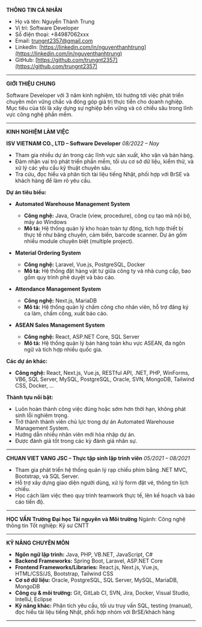 **THÔNG TIN CÁ NHÂN**

* Họ và tên: Nguyễn Thành Trung
* Vị trí: Software Developer
* Số điện thoại: +84987062xxx
* Email: [trungnt2357@gmail.com](mailto:trungnt2357@gmail.com)
* LinkedIn: [https://linkedin.com/in/nguyenthanhtrung](https://linkedin.com/in/nguyenthanhtrung)
* GitHub: [https://github.com/trungnt2357](https://github.com/trungnt2357)

---

**GIỚI THIỆU CHUNG**

Software Developer với 3 năm kinh nghiệm, tôi hướng tới việc phát triển chuyên môn vững chắc và đóng góp giá trị thực tiễn cho doanh nghiệp. Mục tiêu của tôi là xây dựng sự nghiệp bền vững và có chiều sâu trong lĩnh vực công nghệ phần mềm.

---

**KINH NGHIỆM LÀM VIỆC**

**ISV VIETNAM CO., LTD – Software Developer**
*08/2022 – Nay*

* Tham gia nhiều dự án trong các lĩnh vực sản xuất, kho vận và bán hàng.
* Đảm nhận vai trò phát triển phần mềm, tối ưu cơ sở dữ liệu, kiểm thử, và xử lý các yêu cầu kỹ thuật chuyên sâu.
* Tra cứu, đọc hiểu và phân tích tài liệu tiếng Nhật, phối hợp với BrSE và khách hàng để làm rõ yêu cầu.

**Dự án tiêu biểu:**

* **Automated Warehouse Management System**

  * **Công nghệ:** Java, Oracle (view, procedure), công cụ tạo mã nội bộ, máy ảo Windows
  * **Mô tả:** Hệ thống quản lý kho hoàn toàn tự động, tích hợp thiết bị thực tế như băng chuyền, cảm biến, barcode scanner. Dự án gồm nhiều module chuyên biệt (multiple project).

* **Material Ordering System**

  * **Công nghệ:** Laravel, Vue.js, PostgreSQL, Docker
  * **Mô tả:** Hệ thống đặt hàng vật tư giữa công ty và nhà cung cấp, bao gồm quy trình phê duyệt và báo cáo.

* **Attendance Management System**

  * **Công nghệ:** Next.js, MariaDB
  * **Mô tả:** Hệ thống quản lý chấm công cho nhân viên, hỗ trợ đăng ký ca làm, chấm công, xuất báo cáo.

* **ASEAN Sales Management System**

  * **Công nghệ:** React, ASP.NET Core, SQL Server
  * **Mô tả:** Hệ thống quản lý bán hàng toàn khu vực ASEAN, đa ngôn ngữ và tích hợp nhiều quốc gia.

**Các dự án khác:**

* **Công nghệ:** React, Next.js, Vue.js, RESTful API, .NET, PHP, WinForms, VB6, SQL Server, MySQL, PostgreSQL, Oracle, SVN, MongoDB, Tailwind CSS, Docker, ...

**Thành tựu nổi bật:**

* Luôn hoàn thành công việc đúng hoặc sớm hơn thời hạn, không phát sinh lỗi nghiêm trọng.
* Trở thành thành viên chủ lực trong dự án Automated Warehouse Management System.
* Hướng dẫn nhiều nhân viên mới hòa nhập dự án.
* Được đánh giá tốt trong các kỳ đánh giá nhân sự.

---

**CHUAN VIET VANG JSC – Thực tập sinh lập trình viên**
*05/2021 – 08/2021*

* Tham gia phát triển hệ thống quản lý rạp chiếu phim bằng .NET MVC, Bootstrap, và SQL Server.
* Hỗ trợ xây dựng giao diện người dùng, xử lý form đặt vé, thông tin lịch chiếu.
* Học cách làm việc theo quy trình teamwork thực tế, lên kế hoạch và báo cáo tiến độ.

---

**HỌC VẤN**
**Trường Đại học Tài nguyên và Môi trường**
Ngành: Công nghệ thông tin
Tốt nghiệp: Kỹ sư CNTT

---

**KỸ NĂNG CHUYÊN MÔN**

* **Ngôn ngữ lập trình:** Java, PHP, VB.NET, JavaScript, C#
* **Backend Frameworks:** Spring Boot, Laravel, ASP.NET Core
* **Frontend Frameworks/Libraries:** React.js, Next.js, Vue.js, HTML/CSS/JS, Bootstrap, Tailwind CSS
* **Cơ sở dữ liệu:** Oracle, PostgreSQL, SQL Server, MySQL, MariaDB, MongoDB
* **Công cụ & môi trường:** Git, GitLab CI, SVN, Jira, Docker, Visual Studio, IntelliJ, Eclipse
* **Kỹ năng khác:** Phân tích yêu cầu, tối ưu truy vấn SQL, testing (manual), đọc hiểu tài liệu tiếng Nhật, phối hợp nhóm với BrSE/khách hàng

---
